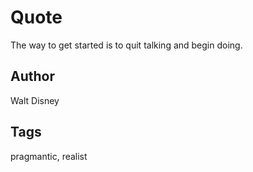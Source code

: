 # Quote

The way to get started is to quit talking and begin doing.

## Author

Walt Disney

## Tags

pragmantic, realist
